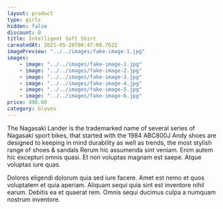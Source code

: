 ```yaml
---
layout: product
type: girls
hidden: false
discount: 0
title: Intelligent Soft Shirt
careatedAt: 2021-05-28T08:47:08.762Z
imagePreview: "../../images/fake-image-1.jpg"
images:
    - image: "../../images/fake-image-1.jpg"
    - image: "../../images/fake-image-2.jpg"
    - image: "../../images/fake-image-3.jpg"
    - image: "../../images/fake-image-4.jpg"
    - image: "../../images/fake-image-5.jpg"
    - image: "../../images/fake-image-6.jpg"
price: 498.00
category: Gloves
---
```

The Nagasaki Lander is the trademarked name of several series of Nagasaki sport bikes, that started with the 1984 ABC800J
Andy shoes are designed to keeping in mind durability as well as trends, the most stylish range of shoes & sandals
Rerum hic assumenda sint veniam. Enim autem hic excepturi omnis quasi. Et non voluptas magnam est saepe. Atque voluptas iure quas.
 Dolores eligendi dolorum quia sed iure facere. Amet est nemo et quos voluptatem et quia aperiam. Aliquam sequi quia sint est inventore nihil earum. Debitis ea et quaerat rem. Omnis sequi ducimus culpa a numquam nostrum inventore.
